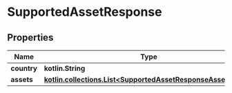 # SupportedAssetResponse

## Properties

| Name        | Type                                                                                                    | Description | Notes |
| ----------- | ------------------------------------------------------------------------------------------------------- | ----------- | ----- |
| **country** | **kotlin.String**                                                                                       |             |       |
| **assets**  | [**kotlin.collections.List\<SupportedAssetResponseAssetsInner>**](supportedassetresponseassetsinner.md) |             |       |
